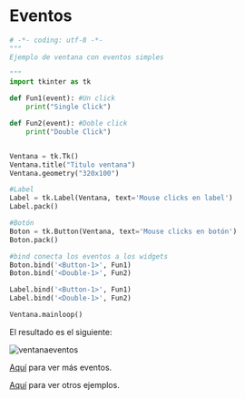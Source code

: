 # Eventos

```python
# -*- coding: utf-8 -*-
"""
Ejemplo de ventana con eventos simples

"""
import tkinter as tk 

def Fun1(event): #Un click
    print("Single Click") 

def Fun2(event): #Doble click                
    print("Double Click")


Ventana = tk.Tk()
Ventana.title("Titulo ventana")
Ventana.geometry("320x100")

#Label
Label = tk.Label(Ventana, text='Mouse clicks en label')
Label.pack()

#Botón
Boton = tk.Button(Ventana, text='Mouse clicks en botón')
Boton.pack()

#bind conecta los eventos a los widgets
Boton.bind('<Button-1>', Fun1)
Boton.bind('<Double-1>', Fun2)

Label.bind('<Button-1>', Fun1)
Label.bind('<Double-1>', Fun2) 

Ventana.mainloop()
```
El resultado es el siguiente:

![ventanaeventos](https://user-images.githubusercontent.com/58320351/128614298-7df22811-ab49-413e-a2bf-d354210fe9a8.png)

[Aquí](https://effbot.org/tkinterbook/tkinter-events-and-bindings.htm) para ver más eventos.

[Aquí](https://www.geeksforgeeks.org/python-binding-function-in-tkinter/) para ver otros ejemplos.
